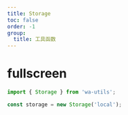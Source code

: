 ```yaml
---
title: Storage
toc: false
order: -1
group:
  title: 工具函数
---
```


# fullscreen

```typescript
import { Storage } from 'wa-utils';

const storage = new Storage('local');
```
